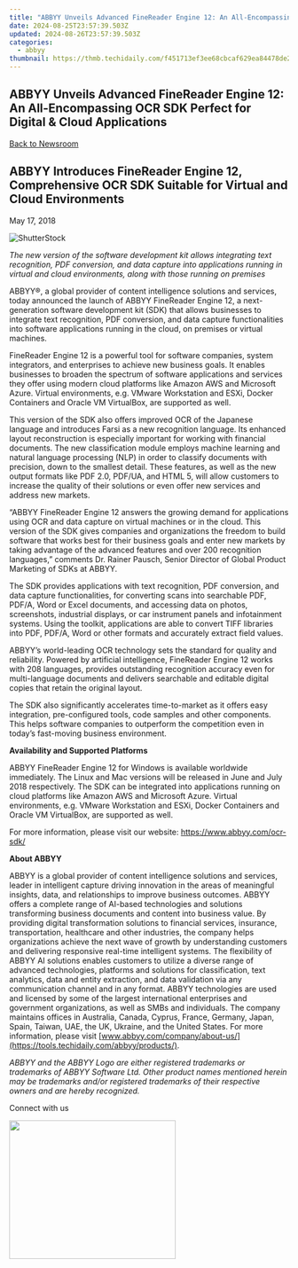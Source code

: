 ```yaml
---
title: "ABBYY Unveils Advanced FineReader Engine 12: An All-Encompassing OCR SDK Perfect for Digital & Cloud Applications"
date: 2024-08-25T23:57:39.503Z
updated: 2024-08-26T23:57:39.503Z
categories:
  - abbyy
thumbnail: https://thmb.techidaily.com/f451713ef3ee68cbcaf629ea84478de29a15d554b3782063832739ea84db6f9e.jpg
---
```


## ABBYY Unveils Advanced FineReader Engine 12: An All-Encompassing OCR SDK Perfect for Digital & Cloud Applications

[Back to Newsroom](https://tools.techidaily.com/abbyy/products/)

## ABBYY Introduces FineReader Engine 12, Comprehensive OCR SDK Suitable for Virtual and Cloud Environments

May 17, 2018

![ShutterStock](https://content.abbyy.com/-/media/project/abbyy/abbyy/branchtemplates/shutterstock_1272462163_1296-x-729.jpg?h=729&iar=0&w=1296)

_The new version of the software development kit allows integrating text recognition, PDF conversion, and data capture into applications running in virtual and cloud environments, along with those running on premises_

ABBYY®, a global provider of content intelligence solutions and services, today announced the launch of ABBYY FineReader Engine 12, a next-generation software development kit (SDK) that allows businesses to integrate text recognition, PDF conversion, and data capture functionalities into software applications running in the cloud, on premises or virtual machines.

FineReader Engine 12 is a powerful tool for software companies, system integrators, and enterprises to achieve new business goals. It enables businesses to broaden the spectrum of software applications and services they offer using modern cloud platforms like Amazon AWS and Microsoft Azure. Virtual environments, e.g. VMware Workstation and ESXi, Docker Containers and Oracle VM VirtualBox, are supported as well.

This version of the SDK also offers improved OCR of the Japanese language and introduces Farsi as a new recognition language. Its enhanced layout reconstruction is especially important for working with financial documents. The new classification module employs machine learning and natural language processing (NLP) in order to classify documents with precision, down to the smallest detail. These features, as well as the new output formats like PDF 2.0, PDF/UA, and HTML 5, will allow customers to increase the quality of their solutions or even offer new services and address new markets.

“ABBYY FineReader Engine 12 answers the growing demand for applications using OCR and data capture on virtual machines or in the cloud. This version of the SDK gives companies and organizations the freedom to build software that works best for their business goals and enter new markets by taking advantage of the advanced features and over 200 recognition languages,” comments Dr. Rainer Pausch, Senior Director of Global Product Marketing of SDKs at ABBYY.

The SDK provides applications with text recognition, PDF conversion, and data capture functionalities, for converting scans into searchable PDF, PDF/A, Word or Excel documents, and accessing data on photos, screenshots, industrial displays, or car instrument panels and infotainment systems. Using the toolkit, applications are able to convert TIFF libraries into PDF, PDF/A, Word or other formats and accurately extract field values.

ABBYY’s world-leading OCR technology sets the standard for quality and reliability. Powered by artificial intelligence, FineReader Engine 12 works with 208 languages, provides outstanding recognition accuracy even for multi-language documents and delivers searchable and editable digital copies that retain the original layout.

The SDK also significantly accelerates time-to-market as it offers easy integration, pre-configured tools, code samples and other components. This helps software companies to outperform the competition even in today’s fast-moving business environment.

  
**Availability and Supported Platforms**

ABBYY FineReader Engine 12 for Windows is available worldwide immediately. The Linux and Mac versions will be released in June and July 2018 respectively. The SDK can be integrated into applications running on cloud platforms like Amazon AWS and Microsoft Azure. Virtual environments, e.g. VMware Workstation and ESXi, Docker Containers and Oracle VM VirtualBox, are supported as well.

For more information, please visit our website: <https://www.abbyy.com/ocr-sdk/>

  
**About ABBYY**

ABBYY is a global provider of content intelligence solutions and services, leader in intelligent capture driving innovation in the areas of meaningful insights, data, and relationships to improve business outcomes. ABBYY offers a complete range of AI-based technologies and solutions transforming business documents and content into business value. By providing digital transformation solutions to financial services, insurance, transportation, healthcare and other industries, the company helps organizations achieve the next wave of growth by understanding customers and delivering responsive real-time intelligent systems. The flexibility of ABBYY AI solutions enables customers to utilize a diverse range of advanced technologies, platforms and solutions for classification, text analytics, data and entity extraction, and data validation via any communication channel and in any format. ABBYY technologies are used and licensed by some of the largest international enterprises and government organizations, as well as SMBs and individuals. The company maintains offices in Australia, Canada, Cyprus, France, Germany, Japan, Spain, Taiwan, UAE, the UK, Ukraine, and the United States. For more information, please visit [www.abbyy.com/company/about-us/](https://tools.techidaily.com/abbyy/products/).

_ABBYY and the ABBYY Logo are either registered trademarks or trademarks of ABBYY Software Ltd. Other product names mentioned herein may be trademarks and/or registered trademarks of their respective owners and are hereby recognized._  
  
Connect with us

<ins class="adsbygoogle"
     style="display:block"
     data-ad-format="autorelaxed"
     data-ad-client="ca-pub-7571918770474297"
     data-ad-slot="1223367746"></ins>



<ins class="adsbygoogle"
     style="display:block"
     data-ad-client="ca-pub-7571918770474297"
     data-ad-slot="8358498916"
     data-ad-format="auto"
     data-full-width-responsive="true"></ins>

<!-- affiliate ads begin -->
<a href="https://printrendy.pxf.io/c/5597632/1453721/17020" target="_top" id="1453721"><img src="//a.impactradius-go.com/display-ad/17020-1453721" border="0" alt="" width="300" height="250"/></a><img height="0" width="0" src="https://imp.pxf.io/i/5597632/1453721/17020" style="position:absolute;visibility:hidden;" border="0" />
<!-- affiliate ads end -->

